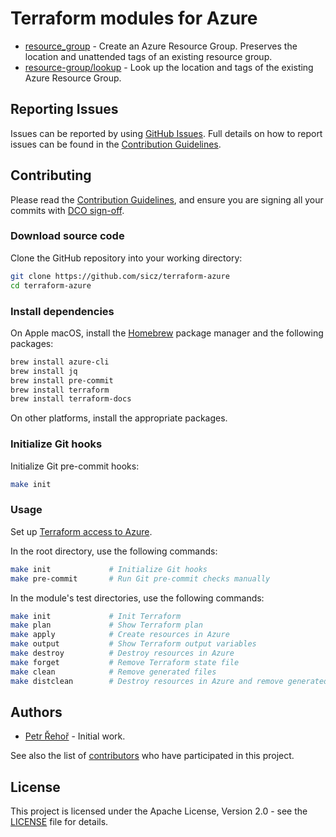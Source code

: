 # Terraform modules for Azure

* [resource_group](resource_group) - Create an Azure Resource Group. Preserves
  the location and unattended tags of an existing resource group.
* [resource-group/lookup](lookup) - Look up the location and tags of the existing
  Azure Resource Group.

## Reporting Issues

Issues can be reported by using [GitHub Issues](/../../issues). Full details on
how to report issues can be found in the [Contribution Guidelines](CONTRIBUTING.md).

## Contributing

Please read the [Contribution Guidelines](CONTRIBUTING.md), and ensure you are
signing all your commits with
[DCO sign-off](CONTRIBUTING.md#developer-certification-of-origin-dco).

### Download source code

Clone the GitHub repository into your working directory:
```bash
git clone https://github.com/sicz/terraform-azure
cd terraform-azure
```

### Install dependencies

On Apple macOS, install the [Homebrew](https://brew.sh) package manager and
the following packages:
```bash
brew install azure-cli
brew install jq
brew install pre-commit
brew install terraform
brew install terraform-docs
```
On other platforms, install the appropriate packages.

### Initialize Git hooks

Initialize Git pre-commit hooks:
```bash
make init
```

### Usage

Set up [Terraform access to Azure](https://docs.microsoft.com/en-us/azure/virtual-machines/linux/terraform-install-configure#set-up-terraform-access-to-azure).

In the root directory, use the following commands:
```bash
make init             # Initialize Git hooks
make pre-commit       # Run Git pre-commit checks manually
```

In the module's test directories, use the following commands:
```bash
make init             # Init Terraform
make plan             # Show Terraform plan
make apply            # Create resources in Azure
make output           # Show Terraform output variables
make destroy          # Destroy resources in Azure
make forget           # Remove Terraform state file
make clean            # Remove generated files
make distclean        # Destroy resources in Azure and remove generated files
```

## Authors

* [Petr Řehoř](https://github.com/prehor) - Initial work.

See also the list of [contributors](/../../contributors) who have participated
in this project.

## License

This project is licensed under the Apache License, Version 2.0 - see the
[LICENSE](LICENSE) file for details.
